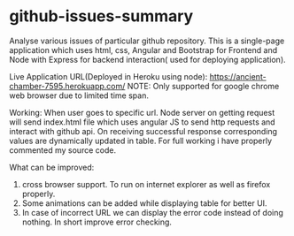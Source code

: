 # github-issues-summary
Analyse various issues of particular github repository. This is a single-page application which uses html, css, Angular and Bootstrap for Frontend and Node with Express for backend interaction( used for deploying application). 

Live Application URL(Deployed in Heroku using node): https://ancient-chamber-7595.herokuapp.com/
NOTE: Only supported for google chrome web browser due to limited time span.

Working:
When user goes to specific url. Node server on getting request will send index.html file which uses angular JS to send http requests and interact with github api. On receiving successful response corresponding values are dynamically updated in table. For full working i have properly commented my source code.

What can be improved:
1) cross browser support. To run on internet explorer as well as firefox properly.
2) Some animations can be added while displaying table for better UI.
3) In case of incorrect URL we can display the error code instead of doing nothing. In short improve error checking.